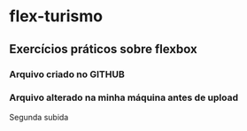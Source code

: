 # flex-turismo

## Exercícios práticos sobre flexbox

### Arquivo criado no GITHUB

### Arquivo alterado na minha máquina antes de upload

Segunda subida
